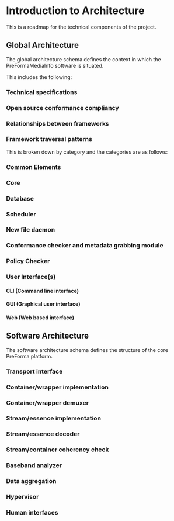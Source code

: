 # Introduction to Architecture

This is a roadmap for the technical components of the project.

## Global Architecture

The global architecture schema defines the context in which the PreFormaMediaInfo software is situated.

This includes the following:

### Technical specifications

### Open source conformance compliancy

### Relationships between frameworks

### Framework traversal patterns

This is broken down by category and the categories are as follows:

### Common Elements

### Core

### Database

### Scheduler

### New file daemon

### Conformance checker and metadata grabbing module

### Policy Checker

### User Interface(s)

#### CLI (Command line interface)

#### GUI (Graphical user interface)

#### Web (Web based interface)


## Software Architecture

The software architecture schema defines the structure of the core PreForma platform.

### Transport interface

### Container/wrapper implementation

### Container/wrapper demuxer

### Stream/essence implementation

### Stream/essence decoder

### Stream/container coherency check

###  Baseband analyzer

### Data aggregation

### Hypervisor

### Human interfaces
